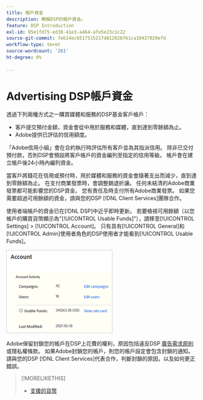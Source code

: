 ```yaml
---
title: 帳戶資金
description: 瞭解DSP的帳戶資金。
feature: DSP Introduction
exl-id: 95e1fd75-ed38-41e3-a464-afe5e23c1c22
source-git-commit: 7e614ecb517515217d812926f61ca10437820efd
workflow-type: tm+mt
source-wordcount: '261'
ht-degree: 0%

---
```


# Advertising DSP帳戶資金

透過下列兩種方式之一購買媒體和服務的DSP基金客戶帳戶：

* 客戶提交預付金額，資金會從中用於服務和媒體，直到達到零餘額為止。
* Adobe提供已評估的信用額度。

「Adobe信用小組」會在合約執行時評估所有客戶並為其指派信用。 除非已交付預付款，否則DSP會預設將客戶帳戶的資金編列至指定的信用等級。 帳戶會在建立帳戶後24小時內編列資金。

當客戶將錢花在信用或預付時，用於媒體和服務的資金會隨著支出而減少，直到達到零餘額為止。 在支付商業發票時，會調整銷退折讓。 任何未結清的Adobe商業發票都可能影響您的DSP資金。 您有責任及時支付所有Adobe商業發票。 如果您需要超過可用餘額的資金，請與您的DSP [!DNL Client Services]團隊合作。

使用者端帳戶的資金已在[!DNL DSP]中近乎即時更新。 若要檢視可用餘額（以您帳戶的購買貨幣顯示為&quot;[!UICONTROL Usable Funds]&quot;），請移至[!UICONTROL Settings] > [!UICONTROL Account]。 只有具有[!UICONTROL General]和[!UICONTROL Admin]使用者角色的DSP使用者才能看到[!UICONTROL Usable Funds]。

![帳戶可用的資金](/help/dsp/assets/account-usable-funds.png)

Adobe保留封鎖您的帳戶在DSP上花費的權利，原因包括違反DSP [廣告需求原則](/help/policies/ad-requirements-policy.md)或隱私權條款。 如果Adobe封鎖您的帳戶，則您的帳戶設定會包含封鎖的通知。 請與您的DSP [!DNL Client Services]代表合作，判斷封鎖的原因，以及如何更正錯誤。

>[!MORELIKETHIS]
>
>* [支援的貨幣](/help/dsp/currency.md)
